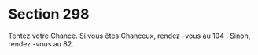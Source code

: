 # Section 298

Tentez votre Chance. Si vous êtes Chanceux, rendez -vous au 104 .
Sinon, rendez -vous au 82.